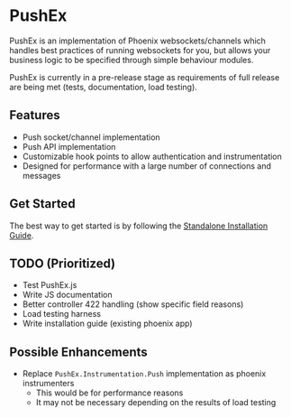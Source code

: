 # PushEx

PushEx is an implementation of Phoenix websockets/channels which handles best practices of running websockets for you, but allows your business logic to be specified through simple behaviour modules.

PushEx is currently in a pre-release stage as requirements of full release are being met (tests, documentation, load testing).

## Features

- Push socket/channel implementation
- Push API implementation
- Customizable hook points to allow authentication and instrumentation
- Designed for performance with a large number of connections and messages

## Get Started

The best way to get started is by following the [Standalone Installation Guide](https://hexdocs.pm/push_ex/standalone.html).

## TODO (Prioritized)

- Test PushEx.js
- Write JS documentation
- Better controller 422 handling (show specific field reasons)
- Load testing harness
- Write installation guide (existing phoenix app)

## Possible Enhancements

- Replace `PushEx.Instrumentation.Push` implementation as phoenix instrumenters
  - This would be for performance reasons
  - It may not be necessary depending on the results of load testing
